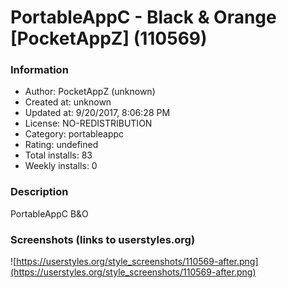 # PortableAppC - Black & Orange [PocketAppZ] (110569)

### Information
- Author: PocketAppZ (unknown)
- Created at: unknown
- Updated at: 9/20/2017, 8:06:28 PM
- License: NO-REDISTRIBUTION
- Category: portableappc
- Rating: undefined
- Total installs: 83
- Weekly installs: 0


### Description
PortableAppC B&O


### Screenshots (links to userstyles.org)
![https://userstyles.org/style_screenshots/110569-after.png](https://userstyles.org/style_screenshots/110569-after.png)


